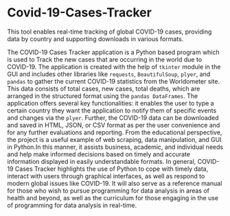 # Covid-19-Cases-Tracker
This tool enables real-time tracking of global COVID-19 cases, providing data by country and supporting downloads in various formats.

The COVID-19 Cases Tracker application is a Python based program which is used to Track the new cases that are occurring in the world due to COVID-19. The application is created with the help of `tkinter` module in the GUI and includes other libraries like `requests`, `BeautifulSoup`, `plyer`, and `pandas` to gather the current COVID-19 statistics from the Worldometer site. This data consists of total cases, new cases, total deaths, which are arranged in the structured format using the `pandas DataFrames`.
The application offers several key functionalities: it enables the user to type a certain country they want the application to notify them of specific events and changes via the `plyer`. Further, the COVID-19 data can be downloaded and saved in HTML, JSON, or CSV format as per the user convenience and for any further evaluations and reporting.
From the educational perspective, the project is a useful example of web scraping, data manipulation, and GUI in Python.In this manner, it assists business, academic, and individual needs and help make informed decisions based on timely and accurate information displayed in easily understandable formats.
In general, COVID-19 Cases Tracker highlights the use of Python to cope with timely data, interact with users through graphical interfaces, as well as respond to modern global issues like COVID-19. It will also serve as a reference manual for those who wish to pursue programming for data analysis in areas of health and beyond, as well as the curriculum for those engaging in the use of programming for data analysis in real-time.
